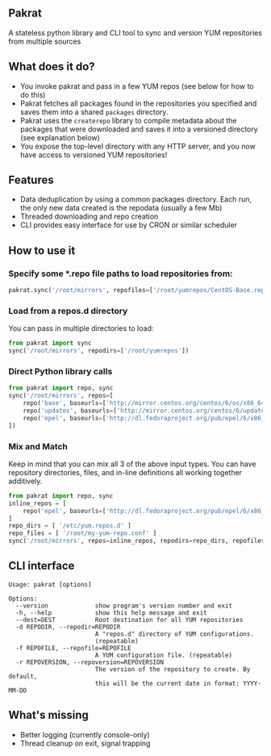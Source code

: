 Pakrat
-------

A stateless python library and CLI tool to sync and version YUM repositories
from multiple sources

What does it do?
----------------

* You invoke pakrat and pass in a few YUM repos (see below for how to do
  this)
* Pakrat fetches all packages found in the repositories you specified and saves
  them into a shared `packages` directory.
* Pakrat uses the `createrepo` library to compile metadata about the packages
  that were downloaded and saves it into a versioned directory (see explanation
  below)
* You expose the top-level directory with any HTTP server, and you now have
  access to versioned YUM repositories!

Features
-------

* Data deduplication by using a common packages directory. Each run, the only
  new data created is the repodata (usually a few Mb)
* Threaded downloading and repo creation
* CLI provides easy interface for use by CRON or similar scheduler

How to use it
-------------

### Specify some *.repo file paths to load repositories from:

```python
pakrat.sync('/root/mirrors', repofiles=['/root/yumrepos/CentOS-Base.repo'])
```

### Load from a repos.d directory

You can pass in multiple directories to load:

```python
from pakrat import sync
sync('/root/mirrors', repodirs=['/root/yumrepos'])
```

### Direct Python library calls

```python
from pakrat import repo, sync
sync('/root/mirrors', repos=[
    repo('base', baseurls=['http://mirror.centos.org/centos/6/os/x86_64']),
    repo('updates', baseurls=['http://mirror.centos.org/centos/6/updates/x86_64']),
    repo('epel', baseurls=['http://dl.fedoraproject.org/pub/epel/6/x86_64'])
])
```

### Mix and Match

Keep in mind that you can mix all 3 of the above input types. You can have
repository directories, files, and in-line definitions all working together
additively.

```python
from pakrat import repo, sync
inline_repos = [
    repo('epel', baseurls=['http://dl.fedoraproject.org/pub/epel/6/x86_64'])
]
repo_dirs = [ '/etc/yum.repos.d' ]
repo_files = [ '/root/my-yum-repo.conf' ]
sync('/root/mirrors', repos=inline_repos, repodirs=repo_dirs, repofiles=repo_files)
```

CLI interface
-------------

```
Usage: pakrat [options]

Options:
  --version             show program's version number and exit
  -h, --help            show this help message and exit
  --dest=DEST           Root destination for all YUM repositories
  -d REPODIR, --repodir=REPODIR
                        A "repos.d" directory of YUM configurations.
                        (repeatable)
  -f REPOFILE, --repofile=REPOFILE
                        A YUM configuration file. (repeatable)
  -r REPOVERSION, --repoversion=REPOVERSION
                        The version of the repository to create. By default,
                        this will be the current date in format: YYYY-MM-DD
```

What's missing
--------------

* Better logging (currently console-only)
* Thread cleanup on exit, signal trapping
